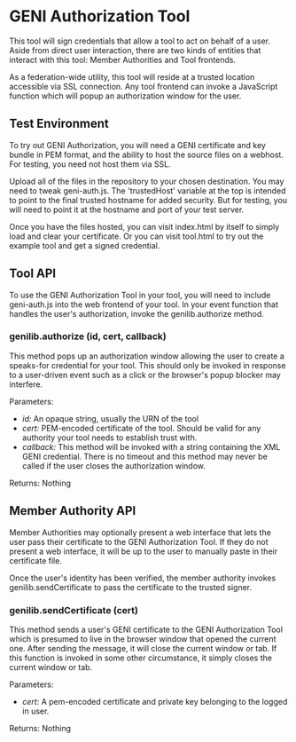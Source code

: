 # GENI Authorization Tool #

This tool will sign credentials that allow a tool to act on behalf of
a user. Aside from direct user interaction, there are two kinds of
entities that interact with this tool: Member Authorities and Tool
frontends.

As a federation-wide utility, this tool will reside at a trusted
location accessible via SSL connection. Any tool frontend can invoke a
JavaScript function which will popup an authorization window for the
user.

## Test Environment ##

To try out GENI Authorization, you will need a GENI certificate and
key bundle in PEM format, and the ability to host the source files on
a webhost. For testing, you need not host them via SSL.

Upload all of the files in the repository to your chosen
destination. You may need to tweak geni-auth.js. The 'trustedHost'
variable at the top is intended to point to the final trusted hostname
for added security. But for testing, you will need to point it at the
hostname and port of your test server.

Once you have the files hosted, you can visit index.html by itself to
simply load and clear your certificate. Or you can visit tool.html to
try out the example tool and get a signed credential.

## Tool API ##

To use the GENI Authorization Tool in your tool, you will need to
include geni-auth.js into the web frontend of your tool. In your event
function that handles the user's authorization, invoke the
genilib.authorize method.

### genilib.authorize (id, cert, callback) ###

This method pops up an authorization window allowing the user to
create a speaks-for credential for your tool. This should only be
invoked in response to a user-driven event such as a click or the
browser's popup blocker may interfere.

Parameters:

- *id:* An opaque string, usually the URN of the tool
- *cert:* PEM-encoded certificate of the tool. Should be valid for any
  authority your tool needs to establish trust with.
- *callback:* This method will be invoked with a string containing the
  XML GENI credential. There is no timeout and this method may never
  be called if the user closes the authorization window.

Returns: Nothing

## Member Authority API ##

Member Authorities may optionally present a web interface that lets
the user pass their certificate to the GENI Authorization Tool. If
they do not present a web interface, it will be up to the user to
manually paste in their certificate file.

Once the user's identity has been verified, the member authority
invokes genilib.sendCertificate to pass the certificate to the trusted
signer.

### genilib.sendCertificate (cert) ###

This method sends a user's GENI certificate to the GENI Authorization
Tool which is presumed to live in the browser window that opened the
current one. After sending the message, it will close the current
window or tab. If this function is invoked in some other circumstance,
it simply closes the current window or tab.

Parameters:

- *cert:* A pem-encoded certificate and private key belonging to the
  logged in user.

Returns: Nothing
